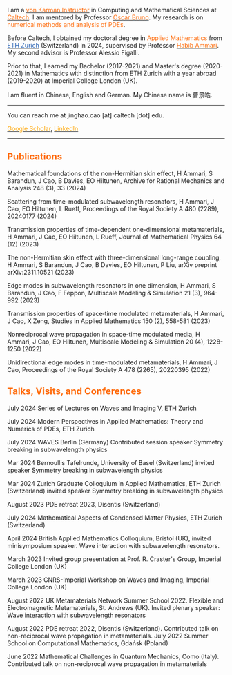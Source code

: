 I am a [<font color="#FF6C0C">von Karman Instructor</font>](https://www.cms.caltech.edu/about/positions/vonkarman) in Computing and Mathematical Sciences at [<font color="#FF6C0C">Caltech</font>](https://www.cms.caltech.edu/people/jinghao-cao). I am mentored by Professor [<font color="#FF6C0C">Oscar Bruno</font>](https://www.cms.caltech.edu/people/obruno). 
My research is on <font color="#FF6C0C">numerical methods and analysis of PDEs</font>.
	
Before Caltech, I obtained my doctoral degree in <font color="#FF6C0C">Applied Mathematics</font> from [<font color="#215CAF">ETH Zurich</font>](https://math.ethz.ch/news-and-events/news/d-math-news/2024/05/doctoral-exam-of-jinghao-cao.html) (Switzerland) in 2024, supervised by Professor [<font color="#FF6C0C">Habib Ammari</font>](https://people.math.ethz.ch/~hammari/). My second advisor is Professor Alessio Figalli. 

Prior to that, I earned my Bachelor (2017-2021) and Master's degree (2020-2021) in Mathematics with distinction from ETH Zurich with a year abroad (2019-2020) at Imperial College London (UK).

I am fluent in Chinese, English and German. My Chinese name is 曹景皓.

---
You can reach me at jinghao.cao [at] caltech [dot] edu.
 
[<font color="orange">Google Scholar</font>](https://scholar.google.com/citations?user=Hp5IpFcAAAAJ), [<font color="orange">LinkedIn</font>](https://www.linkedin.com/in/jinghaocao)

---

## <font color="#FF6C0C">Publications</font> 
Mathematical foundations of the non-Hermitian skin effect, H Ammari, S Barandun, J Cao, B Davies, EO Hiltunen, Archive for Rational Mechanics and Analysis 248 (3), 33 (2024)

Scattering from time-modulated subwavelength resonators, H Ammari, J Cao, EO Hiltunen, L Rueff, Proceedings of the Royal Society A 480 (2289), 20240177 (2024)

Transmission properties of time-dependent one-dimensional metamaterials, H Ammari, J Cao, EO Hiltunen, L Rueff, Journal of Mathematical Physics 64 (12) (2023)

The non-Hermitian skin effect with three-dimensional long-range coupling, H Ammari, S Barandun, J Cao, B Davies, EO Hiltunen, P Liu, arXiv preprint arXiv:2311.10521 (2023)

Edge modes in subwavelength resonators in one dimension, H Ammari, S Barandun, J Cao, F Feppon, Multiscale Modeling & Simulation 21 (3), 964-992 (2023)

Transmission properties of space‐time modulated metamaterials, H Ammari, J Cao, X Zeng, Studies in Applied Mathematics 150 (2), 558-581 (2023)

Nonreciprocal wave propagation in space-time modulated media, H Ammari, J Cao, EO Hiltunen, Multiscale Modeling & Simulation 20 (4), 1228-1250 (2022)

Unidirectional edge modes in time-modulated metamaterials, H Ammari, J Cao, Proceedings of the Royal Society A 478 (2265), 20220395 (2022)



## <font color="#FF6C0C">Talks, Visits, and Conferences</font>

July 2024 Series of Lectures on Waves and Imaging V, ETH Zurich

July 2024 Modern Perspectives in Applied Mathematics: Theory and Numerics of PDEs, ETH Zurich

July 2024 WAVES Berlin (Germany) Contributed session speaker Symmetry breaking in subwavelength physics

Mar 2024 Bernoullis Tafelrunde, University of Basel (Switzerland) invited speaker Symmetry breaking in subwavelength physics

Mar 2024 Zurich Graduate Colloquium in Applied Mathematics, ETH Zurich (Switzerland) invited speaker Symmetry breaking in subwavelength physics

August 2023 PDE retreat 2023, Disentis (Switzerland)

July 2024 Mathematical Aspects of Condensed Matter Physics, ETH Zurich (Switzerland)

April 2024 British Applied Mathematics Colloquium, Bristol (UK), invited minisymposium speaker. Wave interaction with subwavelength resonators.

March 2023 Invited group presentation at Prof. R. Craster's Group, Imperial College London (UK)

March 2023 CNRS-Imperial Workshop on Waves and Imaging, Imperial College London (UK)

August 2022 UK Metamaterials Network Summer School 2022. Flexible and Electromagnetic Metamaterials, St. Andrews (UK). Invited plenary speaker: Wave interaction with subwavelength resonators

August 2022 PDE retreat 2022, Disentis (Switzerland). Contributed talk on non-reciprocal wave propagation in metamaterials.
July 2022 Summer School on Computational Mathematics, Gdańsk (Poland)

June 2022 Mathematical Challenges in Quantum Mechanics, Como (Italy). Contributed talk on non-reciprocal wave propagation in metamaterials

